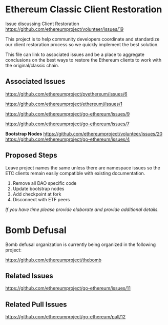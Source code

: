 # Ethereum Classic Client Restoration

Issue discussing Client Restoration https://github.com/ethereumproject/volunteer/issues/19

This project is to help community developers coordinate and standardize our client restoration process so we quickly implement the best solution.

This file can link to associated issues and be a place to aggregate
conclusions on the best ways to restore the Ethereum clients to work
with the original/classic chain.

## Associated Issues

https://github.com/ethereumproject/pyethereum/issues/6

https://github.com/ethereumproject/ethereumj/issues/1

https://github.com/ethereumproject/go-ethereum/issues/9

https://github.com/ethereumproject/go-ethereum/issues/7

**Bootstrap Nodes**
https://github.com/ethereumproject/volunteer/issues/20
https://github.com/ethereumproject/go-ethereum/issues/4

## Proposed Steps

Leave project names the same unless there are namespace issues so the ETC clients remain easily compatible with existing documentation.

1. Remove all DAO specific code
2. Update bootstrap nodes
3. Add checkpoint at fork
4. Disconnect with ETF peers 

*If you have time please provide elaborate and provide additional
details.*

# Bomb Defusal

Bomb defusal organization is currently being organized in the following
project:

https://github.com/ethereumproject/thebomb

## Related Issues

https://github.com/ethereumproject/go-ethereum/issues/11

## Related Pull Issues

https://github.com/ethereumproject/go-ethereum/pull/12
